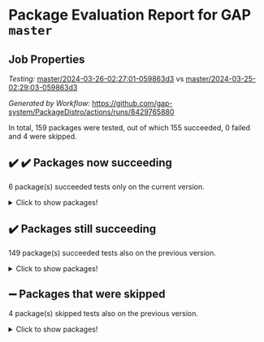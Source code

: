 # Package Evaluation Report for GAP `master`

## Job Properties

*Testing:* [master/2024-03-26-02:27:01-059863d3](https://github.com/gap-system/PackageDistro/blob/data/reports/master/2024-03-26-02:27:01-059863d3) vs [master/2024-03-25-02:29:03-059863d3](https://github.com/gap-system/PackageDistro/blob/data/reports/master/2024-03-25-02:29:03-059863d3)

*Generated by Workflow:* https://github.com/gap-system/PackageDistro/actions/runs/8429765880

In total, 159 packages were tested, out of which 155 succeeded, 0 failed and 4 were skipped.

## :heavy_check_mark: :heavy_check_mark: Packages now succeeding

6 package(s) succeeded tests only on the current version.
<details><summary>Click to show packages!</summary>

- matgrp 0.70 [(success)](https://github.com/gap-system/PackageDistro/actions/runs/8429765880/job/23084742532) vs matgrp 0.70 [(failure)](https://github.com/gap-system/PackageDistro/actions/runs/8414067128/job/23037403201)
- profiling 2.5.4 [(success)](https://github.com/gap-system/PackageDistro/actions/runs/8429765880/job/23084745588) vs profiling 2.5.4 [(failure)](https://github.com/gap-system/PackageDistro/actions/runs/8414067128/job/23037405261)
- qdistrnd 0.9.4 [(success)](https://github.com/gap-system/PackageDistro/actions/runs/8429765880/job/23084745741) vs qdistrnd 0.9.4 [(failure)](https://github.com/gap-system/PackageDistro/actions/runs/8414067128/job/23037405453)
- qpa 1.35 [(success)](https://github.com/gap-system/PackageDistro/actions/runs/8429765880/job/23084745881) vs qpa 1.35 [(failure)](https://github.com/gap-system/PackageDistro/actions/runs/8414067128/job/23037405565)
- sgpviz 0.999.5 [(success)](https://github.com/gap-system/PackageDistro/actions/runs/8429765880/job/23084747639) vs sgpviz 0.999.5 [(failure)](https://github.com/gap-system/PackageDistro/actions/runs/8414067128/job/23037407377)
- sl2reps 1.1 [(success)](https://github.com/gap-system/PackageDistro/actions/runs/8429765880/job/23084748022) vs sl2reps 1.1 [(failure)](https://github.com/gap-system/PackageDistro/actions/runs/8414067128/job/23037408024)
</details>

## :heavy_check_mark: Packages still succeeding

149 package(s) succeeded tests also on the previous version.
<details><summary>Click to show packages!</summary>

- 4ti2interface 2023.02-04 [(success)](https://github.com/gap-system/PackageDistro/actions/runs/8429765880/job/23084726143)
- ace 5.6.2 [(success)](https://github.com/gap-system/PackageDistro/actions/runs/8429765880/job/23084726263)
- aclib 1.3.2 [(success)](https://github.com/gap-system/PackageDistro/actions/runs/8429765880/job/23084726366)
- agt 0.3.1 [(success)](https://github.com/gap-system/PackageDistro/actions/runs/8429765880/job/23084726476)
- alnuth 3.2.1 [(success)](https://github.com/gap-system/PackageDistro/actions/runs/8429765880/job/23084726603)
- anupq 3.3.0 [(success)](https://github.com/gap-system/PackageDistro/actions/runs/8429765880/job/23084726731)
- atlasrep 2.1.8 [(success)](https://github.com/gap-system/PackageDistro/actions/runs/8429765880/job/23084726851)
- autodoc 2023.06.19 [(success)](https://github.com/gap-system/PackageDistro/actions/runs/8429765880/job/23084726958)
- automata 1.15 [(success)](https://github.com/gap-system/PackageDistro/actions/runs/8429765880/job/23084727100)
- automgrp 1.3.2 [(success)](https://github.com/gap-system/PackageDistro/actions/runs/8429765880/job/23084728988)
- autpgrp 1.11 [(success)](https://github.com/gap-system/PackageDistro/actions/runs/8429765880/job/23084729382)
- cap 2024.03-03 [(success)](https://github.com/gap-system/PackageDistro/actions/runs/8429765880/job/23084729668)
- caratinterface 2.3.6 [(success)](https://github.com/gap-system/PackageDistro/actions/runs/8429765880/job/23084730946)
- cddinterface 2022.11.01 [(success)](https://github.com/gap-system/PackageDistro/actions/runs/8429765880/job/23084731607)
- circle 1.6.6 [(success)](https://github.com/gap-system/PackageDistro/actions/runs/8429765880/job/23084731885)
- classicpres 1.22 [(success)](https://github.com/gap-system/PackageDistro/actions/runs/8429765880/job/23084732039)
- cohomolo 1.6.11 [(success)](https://github.com/gap-system/PackageDistro/actions/runs/8429765880/job/23084732196)
- congruence 1.2.6 [(success)](https://github.com/gap-system/PackageDistro/actions/runs/8429765880/job/23084732366)
- corelg 1.56 [(success)](https://github.com/gap-system/PackageDistro/actions/runs/8429765880/job/23084732535)
- crime 1.6 [(success)](https://github.com/gap-system/PackageDistro/actions/runs/8429765880/job/23084732677)
- crisp 1.4.6 [(success)](https://github.com/gap-system/PackageDistro/actions/runs/8429765880/job/23084732830)
- crypting 0.10.4 [(success)](https://github.com/gap-system/PackageDistro/actions/runs/8429765880/job/23084732976)
- cryst 4.1.27 [(success)](https://github.com/gap-system/PackageDistro/actions/runs/8429765880/job/23084733125)
- crystcat 1.1.10 [(success)](https://github.com/gap-system/PackageDistro/actions/runs/8429765880/job/23084733252)
- ctbllib 1.3.9 [(success)](https://github.com/gap-system/PackageDistro/actions/runs/8429765880/job/23084733376)
- cubefree 1.19 [(success)](https://github.com/gap-system/PackageDistro/actions/runs/8429765880/job/23084733524)
- curlinterface 2.3.2 [(success)](https://github.com/gap-system/PackageDistro/actions/runs/8429765880/job/23084733665)
- cvec 2.8.1 [(success)](https://github.com/gap-system/PackageDistro/actions/runs/8429765880/job/23084733806)
- datastructures 0.3.0 [(success)](https://github.com/gap-system/PackageDistro/actions/runs/8429765880/job/23084733979)
- deepthought 1.0.6 [(success)](https://github.com/gap-system/PackageDistro/actions/runs/8429765880/job/23084734145)
- design 1.8 [(success)](https://github.com/gap-system/PackageDistro/actions/runs/8429765880/job/23084734305)
- difsets 2.3.1 [(success)](https://github.com/gap-system/PackageDistro/actions/runs/8429765880/job/23084734453)
- digraphs 1.7.1 [(success)](https://github.com/gap-system/PackageDistro/actions/runs/8429765880/job/23084734599)
- edim 1.3.8 [(success)](https://github.com/gap-system/PackageDistro/actions/runs/8429765880/job/23084734771)
- example 4.3.4 [(success)](https://github.com/gap-system/PackageDistro/actions/runs/8429765880/job/23084734952)
- examplesforhomalg 2023.10-01 [(success)](https://github.com/gap-system/PackageDistro/actions/runs/8429765880/job/23084735111)
- factint 1.6.3 [(success)](https://github.com/gap-system/PackageDistro/actions/runs/8429765880/job/23084735309)
- ferret 1.0.10 [(success)](https://github.com/gap-system/PackageDistro/actions/runs/8429765880/job/23084735453)
- fga 1.5.0 [(success)](https://github.com/gap-system/PackageDistro/actions/runs/8429765880/job/23084735571)
- fining 1.5.6 [(success)](https://github.com/gap-system/PackageDistro/actions/runs/8429765880/job/23084735730)
- float 1.0.4 [(success)](https://github.com/gap-system/PackageDistro/actions/runs/8429765880/job/23084735881)
- format 1.4.4 [(success)](https://github.com/gap-system/PackageDistro/actions/runs/8429765880/job/23084736011)
- forms 1.2.9 [(success)](https://github.com/gap-system/PackageDistro/actions/runs/8429765880/job/23084736168)
- fplsa 1.2.6 [(success)](https://github.com/gap-system/PackageDistro/actions/runs/8429765880/job/23084736327)
- fr 2.4.13 [(success)](https://github.com/gap-system/PackageDistro/actions/runs/8429765880/job/23084736486)
- francy 2.0.3 [(success)](https://github.com/gap-system/PackageDistro/actions/runs/8429765880/job/23084736659)
- fwtree 1.3 [(success)](https://github.com/gap-system/PackageDistro/actions/runs/8429765880/job/23084736819)
- gapdoc 1.6.7 [(success)](https://github.com/gap-system/PackageDistro/actions/runs/8429765880/job/23084736997)
- gauss 2023.02-04 [(success)](https://github.com/gap-system/PackageDistro/actions/runs/8429765880/job/23084737168)
- gaussforhomalg 2023.11-01 [(success)](https://github.com/gap-system/PackageDistro/actions/runs/8429765880/job/23084737314)
- gbnp 1.0.5 [(success)](https://github.com/gap-system/PackageDistro/actions/runs/8429765880/job/23084737470)
- generalizedmorphismsforcap 2024.01-01 [(success)](https://github.com/gap-system/PackageDistro/actions/runs/8429765880/job/23084737619)
- genss 1.6.8 [(success)](https://github.com/gap-system/PackageDistro/actions/runs/8429765880/job/23084737755)
- gradedmodules 2024.01-01 [(success)](https://github.com/gap-system/PackageDistro/actions/runs/8429765880/job/23084737898)
- gradedringforhomalg 2023.08-01 [(success)](https://github.com/gap-system/PackageDistro/actions/runs/8429765880/job/23084738078)
- grape 4.9.0 [(success)](https://github.com/gap-system/PackageDistro/actions/runs/8429765880/job/23084738214)
- groupoids 1.74 [(success)](https://github.com/gap-system/PackageDistro/actions/runs/8429765880/job/23084738390)
- grpconst 2.6.5 [(success)](https://github.com/gap-system/PackageDistro/actions/runs/8429765880/job/23084738537)
- guarana 0.96.3 [(success)](https://github.com/gap-system/PackageDistro/actions/runs/8429765880/job/23084738675)
- guava 3.19 [(success)](https://github.com/gap-system/PackageDistro/actions/runs/8429765880/job/23084738809)
- hap 1.62 [(success)](https://github.com/gap-system/PackageDistro/actions/runs/8429765880/job/23084738942)
- hapcryst 0.1.15 [(success)](https://github.com/gap-system/PackageDistro/actions/runs/8429765880/job/23084739076)
- hecke 1.5.3 [(success)](https://github.com/gap-system/PackageDistro/actions/runs/8429765880/job/23084739199)
- help 4.0 [(success)](https://github.com/gap-system/PackageDistro/actions/runs/8429765880/job/23084739318)
- homalg 2024.01-01 [(success)](https://github.com/gap-system/PackageDistro/actions/runs/8429765880/job/23084739434)
- homalgtocas 2023.11-01 [(success)](https://github.com/gap-system/PackageDistro/actions/runs/8429765880/job/23084739536)
- idrel 2.46 [(success)](https://github.com/gap-system/PackageDistro/actions/runs/8429765880/job/23084739637)
- images 1.3.2 [(success)](https://github.com/gap-system/PackageDistro/actions/runs/8429765880/job/23084739764)
- intpic 0.3.0 [(success)](https://github.com/gap-system/PackageDistro/actions/runs/8429765880/job/23084739887)
- io 4.8.2 [(success)](https://github.com/gap-system/PackageDistro/actions/runs/8429765880/job/23084740008)
- io_forhomalg 2023.02-04 [(success)](https://github.com/gap-system/PackageDistro/actions/runs/8429765880/job/23084740131)
- irredsol 1.4.4 [(success)](https://github.com/gap-system/PackageDistro/actions/runs/8429765880/job/23084740261)
- json 2.2.0 [(success)](https://github.com/gap-system/PackageDistro/actions/runs/8429765880/job/23084740389)
- jupyterkernel 1.5.0 [(success)](https://github.com/gap-system/PackageDistro/actions/runs/8429765880/job/23084740512)
- jupyterviz 1.5.6 [(success)](https://github.com/gap-system/PackageDistro/actions/runs/8429765880/job/23084740634)
- kan 1.37 [(success)](https://github.com/gap-system/PackageDistro/actions/runs/8429765880/job/23084740760)
- kbmag 1.5.11 [(success)](https://github.com/gap-system/PackageDistro/actions/runs/8429765880/job/23084740871)
- laguna 3.9.6 [(success)](https://github.com/gap-system/PackageDistro/actions/runs/8429765880/job/23084740995)
- liealgdb 2.2.1 [(success)](https://github.com/gap-system/PackageDistro/actions/runs/8429765880/job/23084741171)
- liepring 2.8 [(success)](https://github.com/gap-system/PackageDistro/actions/runs/8429765880/job/23084741312)
- liering 2.4.2 [(success)](https://github.com/gap-system/PackageDistro/actions/runs/8429765880/job/23084741454)
- linearalgebraforcap 2024.02-02 [(success)](https://github.com/gap-system/PackageDistro/actions/runs/8429765880/job/23084741575)
- lins 0.9 [(success)](https://github.com/gap-system/PackageDistro/actions/runs/8429765880/job/23084741717)
- localizeringforhomalg 2023.10-01 [(success)](https://github.com/gap-system/PackageDistro/actions/runs/8429765880/job/23084741848)
- loops 3.4.3 [(success)](https://github.com/gap-system/PackageDistro/actions/runs/8429765880/job/23084741991)
- lpres 1.0.3 [(success)](https://github.com/gap-system/PackageDistro/actions/runs/8429765880/job/23084742126)
- majoranaalgebras 1.5.1 [(success)](https://github.com/gap-system/PackageDistro/actions/runs/8429765880/job/23084742247)
- mapclass 1.4.6 [(success)](https://github.com/gap-system/PackageDistro/actions/runs/8429765880/job/23084742378)
- matricesforhomalg 2024.02-01 [(success)](https://github.com/gap-system/PackageDistro/actions/runs/8429765880/job/23084742685)
- modisom 2.5.4 [(success)](https://github.com/gap-system/PackageDistro/actions/runs/8429765880/job/23084742814)
- modulepresentationsforcap 2024.01-04 [(success)](https://github.com/gap-system/PackageDistro/actions/runs/8429765880/job/23084742982)
- modules 2024.01-01 [(success)](https://github.com/gap-system/PackageDistro/actions/runs/8429765880/job/23084743108)
- monoidalcategories 2024.02-04 [(success)](https://github.com/gap-system/PackageDistro/actions/runs/8429765880/job/23084743244)
- nconvex 2022.09-01 [(success)](https://github.com/gap-system/PackageDistro/actions/runs/8429765880/job/23084743383)
- nilmat 1.4.2 [(success)](https://github.com/gap-system/PackageDistro/actions/runs/8429765880/job/23084743519)
- nock 1.5 [(success)](https://github.com/gap-system/PackageDistro/actions/runs/8429765880/job/23084743662)
- normalizinterface 1.3.6 [(success)](https://github.com/gap-system/PackageDistro/actions/runs/8429765880/job/23084743822)
- nq 2.5.11 [(success)](https://github.com/gap-system/PackageDistro/actions/runs/8429765880/job/23084743957)
- numericalsgps 1.3.1 [(success)](https://github.com/gap-system/PackageDistro/actions/runs/8429765880/job/23084744156)
- openmath 11.5.3 [(success)](https://github.com/gap-system/PackageDistro/actions/runs/8429765880/job/23084744326)
- orb 4.9.0 [(success)](https://github.com/gap-system/PackageDistro/actions/runs/8429765880/job/23084744499)
- packagemanager 1.4.3 [(success)](https://github.com/gap-system/PackageDistro/actions/runs/8429765880/job/23084744691)
- patternclass 2.4.3 [(success)](https://github.com/gap-system/PackageDistro/actions/runs/8429765880/job/23084744856)
- permut 2.0.5 [(success)](https://github.com/gap-system/PackageDistro/actions/runs/8429765880/job/23084745035)
- polenta 1.3.10 [(success)](https://github.com/gap-system/PackageDistro/actions/runs/8429765880/job/23084745193)
- polymaking 0.8.7 [(success)](https://github.com/gap-system/PackageDistro/actions/runs/8429765880/job/23084745313)
- primgrp 3.4.4 [(success)](https://github.com/gap-system/PackageDistro/actions/runs/8429765880/job/23084745449)
- quagroup 1.8.4 [(success)](https://github.com/gap-system/PackageDistro/actions/runs/8429765880/job/23084746001)
- radiroot 2.9 [(success)](https://github.com/gap-system/PackageDistro/actions/runs/8429765880/job/23084746125)
- rcwa 4.7.1 [(success)](https://github.com/gap-system/PackageDistro/actions/runs/8429765880/job/23084746240)
- rds 1.8 [(success)](https://github.com/gap-system/PackageDistro/actions/runs/8429765880/job/23084746354)
- recog 1.4.2 [(success)](https://github.com/gap-system/PackageDistro/actions/runs/8429765880/job/23084746472)
- repndecomp 1.3.0 [(success)](https://github.com/gap-system/PackageDistro/actions/runs/8429765880/job/23084746585)
- repsn 3.1.2 [(success)](https://github.com/gap-system/PackageDistro/actions/runs/8429765880/job/23084746718)
- resclasses 4.7.3 [(success)](https://github.com/gap-system/PackageDistro/actions/runs/8429765880/job/23084746859)
- ringsforhomalg 2023.11-02 [(success)](https://github.com/gap-system/PackageDistro/actions/runs/8429765880/job/23084746974)
- sco 2023.08-01 [(success)](https://github.com/gap-system/PackageDistro/actions/runs/8429765880/job/23084747124)
- scscp 2.4.2 [(success)](https://github.com/gap-system/PackageDistro/actions/runs/8429765880/job/23084747263)
- semigroups 5.3.7 [(success)](https://github.com/gap-system/PackageDistro/actions/runs/8429765880/job/23084747402)
- sglppow 2.4 [(success)](https://github.com/gap-system/PackageDistro/actions/runs/8429765880/job/23084747529)
- simpcomp 2.1.14 [(success)](https://github.com/gap-system/PackageDistro/actions/runs/8429765880/job/23084747770)
- singular 2023.02.09 [(success)](https://github.com/gap-system/PackageDistro/actions/runs/8429765880/job/23084747900)
- sla 1.5.3 [(success)](https://github.com/gap-system/PackageDistro/actions/runs/8429765880/job/23084748140)
- smallgrp 1.5.3 [(success)](https://github.com/gap-system/PackageDistro/actions/runs/8429765880/job/23084748282)
- smallsemi 0.6.13 [(success)](https://github.com/gap-system/PackageDistro/actions/runs/8429765880/job/23084748430)
- sonata 2.9.6 [(success)](https://github.com/gap-system/PackageDistro/actions/runs/8429765880/job/23084748561)
- sophus 1.27 [(success)](https://github.com/gap-system/PackageDistro/actions/runs/8429765880/job/23084748700)
- sotgrps 1.2 [(success)](https://github.com/gap-system/PackageDistro/actions/runs/8429765880/job/23084748865)
- spinsym 1.5.2 [(success)](https://github.com/gap-system/PackageDistro/actions/runs/8429765880/job/23084749000)
- standardff 1.0 [(success)](https://github.com/gap-system/PackageDistro/actions/runs/8429765880/job/23084749141)
- symbcompcc 1.3.2 [(success)](https://github.com/gap-system/PackageDistro/actions/runs/8429765880/job/23084749288)
- thelma 1.3 [(success)](https://github.com/gap-system/PackageDistro/actions/runs/8429765880/job/23084749442)
- tomlib 1.2.11 [(success)](https://github.com/gap-system/PackageDistro/actions/runs/8429765880/job/23084749574)
- toolsforhomalg 2023.11-01 [(success)](https://github.com/gap-system/PackageDistro/actions/runs/8429765880/job/23084749819)
- toric 1.9.5 [(success)](https://github.com/gap-system/PackageDistro/actions/runs/8429765880/job/23084750114)
- toricvarieties 2022.07.13 [(success)](https://github.com/gap-system/PackageDistro/actions/runs/8429765880/job/23084750477)
- transgrp 3.6.5 [(success)](https://github.com/gap-system/PackageDistro/actions/runs/8429765880/job/23084750755)
- typeset 1.2.2 [(success)](https://github.com/gap-system/PackageDistro/actions/runs/8429765880/job/23084750927)
- ugaly 4.1.3 [(success)](https://github.com/gap-system/PackageDistro/actions/runs/8429765880/job/23084751116)
- unipot 1.5 [(success)](https://github.com/gap-system/PackageDistro/actions/runs/8429765880/job/23084751323)
- unitlib 4.2.0 [(success)](https://github.com/gap-system/PackageDistro/actions/runs/8429765880/job/23084751488)
- utils 0.85 [(success)](https://github.com/gap-system/PackageDistro/actions/runs/8429765880/job/23084751626)
- uuid 0.7 [(success)](https://github.com/gap-system/PackageDistro/actions/runs/8429765880/job/23084751790)
- walrus 0.9991 [(success)](https://github.com/gap-system/PackageDistro/actions/runs/8429765880/job/23084751942)
- wedderga 4.10.5 [(success)](https://github.com/gap-system/PackageDistro/actions/runs/8429765880/job/23084752096)
- xmod 2.92 [(success)](https://github.com/gap-system/PackageDistro/actions/runs/8429765880/job/23084752268)
- xmodalg 1.23 [(success)](https://github.com/gap-system/PackageDistro/actions/runs/8429765880/job/23084752705)
- yangbaxter 0.10.3 [(success)](https://github.com/gap-system/PackageDistro/actions/runs/8429765880/job/23084752863)
- zeromqinterface 0.14 [(success)](https://github.com/gap-system/PackageDistro/actions/runs/8429765880/job/23084752994)
</details>

## :heavy_minus_sign: Packages that were skipped

4 package(s) skipped tests also on the previous version.
<details><summary>Click to show packages!</summary>

- browse 1.8.21 [(skipped)](https://github.com/gap-system/PackageDistro/actions/runs/8429765880/job/23084515838)
- itc 1.5.1 [(skipped)](https://github.com/gap-system/PackageDistro/actions/runs/8429765880/job/23084515838)
- polycyclic 2.16 [(skipped)](https://github.com/gap-system/PackageDistro/actions/runs/8429765880/job/23084515838)
- xgap 4.32 [(skipped)](https://github.com/gap-system/PackageDistro/actions/runs/8429765880/job/23084515838)
</details>

